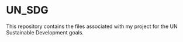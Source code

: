 # UN_SDG
This repository contains the files associated with my project for the UN Sustainable Development goals. 
